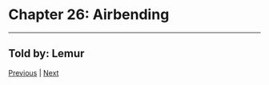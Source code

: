 # Chapter 26: Airbending
---

## Told by: Lemur


[Previous](https://lemurkolachnik.github.io/Legend-of-Lemur/pages/book_1_chapters/25) | [Next](https://lemurkolachnik.github.io/Legend-of-Lemur/pages/book_1_chapters/27)

